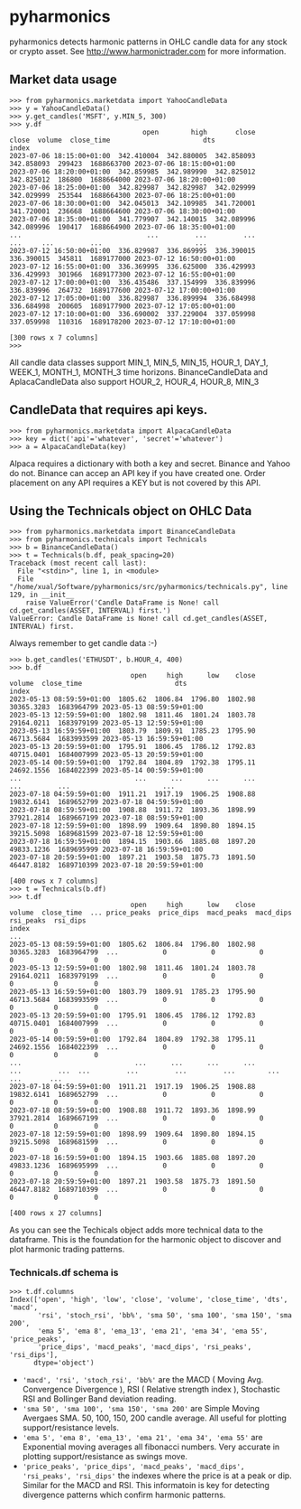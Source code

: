 # pyharmonics

pyharmonics detects harmonic patterns in OHLC candle data for any stock or crypto asset.  See http://www.harmonictrader.com for more information.

## Market data usage
```
>>> from pyharmonics.marketdata import YahooCandleData
>>> y = YahooCandleData()
>>> y.get_candles('MSFT', y.MIN_5, 300)
>>> y.df
                                 open        high       close       close  volume  close_time                       dts
index                                                                                                                  
2023-07-06 18:15:00+01:00  342.410004  342.880005  342.858093  342.858093  299423  1688663700 2023-07-06 18:15:00+01:00
2023-07-06 18:20:00+01:00  342.859985  342.989990  342.825012  342.825012  186800  1688664000 2023-07-06 18:20:00+01:00
2023-07-06 18:25:00+01:00  342.829987  342.829987  342.029999  342.029999  253544  1688664300 2023-07-06 18:25:00+01:00
2023-07-06 18:30:00+01:00  342.045013  342.109985  341.720001  341.720001  236668  1688664600 2023-07-06 18:30:00+01:00
2023-07-06 18:35:00+01:00  341.779907  342.140015  342.089996  342.089996  190417  1688664900 2023-07-06 18:35:00+01:00
...                               ...         ...         ...         ...     ...         ...                       ...
2023-07-12 16:50:00+01:00  336.829987  336.869995  336.390015  336.390015  345811  1689177000 2023-07-12 16:50:00+01:00
2023-07-12 16:55:00+01:00  336.369995  336.625000  336.429993  336.429993  301966  1689177300 2023-07-12 16:55:00+01:00
2023-07-12 17:00:00+01:00  336.435486  337.154999  336.839996  336.839996  264732  1689177600 2023-07-12 17:00:00+01:00
2023-07-12 17:05:00+01:00  336.829987  336.899994  336.684998  336.684998  200605  1689177900 2023-07-12 17:05:00+01:00
2023-07-12 17:10:00+01:00  336.690002  337.229004  337.059998  337.059998  110316  1689178200 2023-07-12 17:10:00+01:00

[300 rows x 7 columns]
>>>
```
All candle data classes support MIN_1, MIN_5, MIN_15, HOUR_1, DAY_1, WEEK_1, MONTH_1, MONTH_3 time horizons.
BinanceCandleData and AplacaCandleData also support HOUR_2, HOUR_4, HOUR_8, MIN_3

## CandleData that requires api keys.
```
>>> from pyharmonics.marketdata import AlpacaCandleData
>>> key = dict('api'='whatever', 'secret'='whatever')
>>> a = AlpacaCandleData(key)
```
Alpaca requires a dictionary with both a key and secret. Binance and Yahoo do not.  Binance can accep an API key if you have created one.  Order placement on any API requires a KEY but is not covered by this API.

## Using the Technicals object on OHLC Data
```
>>> from pyharmonics.marketdata import BinanceCandleData
>>> from pyharmonics.technicals import Technicals
>>> b = BinanceCandleData()
>>> t = Technicals(b.df, peak_spacing=20)
Traceback (most recent call last):
  File "<stdin>", line 1, in <module>
  File "/home/xual/Software/pyharmonics/src/pyharmonics/technicals.py", line 129, in __init__
    raise ValueError('Candle DataFrame is None! call cd.get_candles(ASSET, INTERVAL) first.')
ValueError: Candle DataFrame is None! call cd.get_candles(ASSET, INTERVAL) first.
```
Always remember to get candle data :-)
```
>>> b.get_candles('ETHUSDT', b.HOUR_4, 400)
>>> b.df
                              open     high      low    close      volume  close_time                       dts
index                                                                                                          
2023-05-13 08:59:59+01:00  1805.62  1806.84  1796.80  1802.98  30365.3283  1683964799 2023-05-13 08:59:59+01:00
2023-05-13 12:59:59+01:00  1802.98  1811.46  1801.24  1803.78  29164.0211  1683979199 2023-05-13 12:59:59+01:00
2023-05-13 16:59:59+01:00  1803.79  1809.91  1785.23  1795.90  46713.5684  1683993599 2023-05-13 16:59:59+01:00
2023-05-13 20:59:59+01:00  1795.91  1806.45  1786.12  1792.83  40715.0401  1684007999 2023-05-13 20:59:59+01:00
2023-05-14 00:59:59+01:00  1792.84  1804.89  1792.38  1795.11  24692.1556  1684022399 2023-05-14 00:59:59+01:00
...                            ...      ...      ...      ...         ...         ...                       ...
2023-07-18 04:59:59+01:00  1911.21  1917.19  1906.25  1908.88  19832.6141  1689652799 2023-07-18 04:59:59+01:00
2023-07-18 08:59:59+01:00  1908.88  1911.72  1893.36  1898.99  37921.2814  1689667199 2023-07-18 08:59:59+01:00
2023-07-18 12:59:59+01:00  1898.99  1909.64  1890.80  1894.15  39215.5098  1689681599 2023-07-18 12:59:59+01:00
2023-07-18 16:59:59+01:00  1894.15  1903.66  1885.08  1897.20  49833.1236  1689695999 2023-07-18 16:59:59+01:00
2023-07-18 20:59:59+01:00  1897.21  1903.58  1875.73  1891.50  46447.8182  1689710399 2023-07-18 20:59:59+01:00

[400 rows x 7 columns]
>>> t = Technicals(b.df)
>>> t.df
                              open     high      low    close      volume  close_time  ... price_peaks  price_dips  macd_peaks  macd_dips  rsi_peaks  rsi_dips
index                                                                                  ...                                                                    
2023-05-13 08:59:59+01:00  1805.62  1806.84  1796.80  1802.98  30365.3283  1683964799  ...           0           0           0          0          0         0
2023-05-13 12:59:59+01:00  1802.98  1811.46  1801.24  1803.78  29164.0211  1683979199  ...           0           0           0          0          0         0
2023-05-13 16:59:59+01:00  1803.79  1809.91  1785.23  1795.90  46713.5684  1683993599  ...           0           0           0          0          0         0
2023-05-13 20:59:59+01:00  1795.91  1806.45  1786.12  1792.83  40715.0401  1684007999  ...           0           0           0          0          0         0
2023-05-14 00:59:59+01:00  1792.84  1804.89  1792.38  1795.11  24692.1556  1684022399  ...           0           0           0          0          0         0
...                            ...      ...      ...      ...         ...         ...  ...         ...         ...         ...        ...        ...       ...
2023-07-18 04:59:59+01:00  1911.21  1917.19  1906.25  1908.88  19832.6141  1689652799  ...           0           0           0          0          0         0
2023-07-18 08:59:59+01:00  1908.88  1911.72  1893.36  1898.99  37921.2814  1689667199  ...           0           0           0          0          0         0
2023-07-18 12:59:59+01:00  1898.99  1909.64  1890.80  1894.15  39215.5098  1689681599  ...           0           0           0          0          0         0
2023-07-18 16:59:59+01:00  1894.15  1903.66  1885.08  1897.20  49833.1236  1689695999  ...           0           0           0          0          0         0
2023-07-18 20:59:59+01:00  1897.21  1903.58  1875.73  1891.50  46447.8182  1689710399  ...           0           0           0          0          0         0

[400 rows x 27 columns]
```
As you can see the Techicals object adds more technical data to the dataframe.  This is the foundation for the harmonic object to discover and plot harmonic trading patterns.

### Technicals.df schema is
```
>>> t.df.columns
Index(['open', 'high', 'low', 'close', 'volume', 'close_time', 'dts', 'macd',
       'rsi', 'stoch_rsi', 'bb%', 'sma 50', 'sma 100', 'sma 150', 'sma 200',
       'ema 5', 'ema 8', 'ema_13', 'ema 21', 'ema 34', 'ema 55', 'price_peaks',
       'price_dips', 'macd_peaks', 'macd_dips', 'rsi_peaks', 'rsi_dips'],
      dtype='object')
```

* ```'macd', 'rsi', 'stoch_rsi', 'bb%'``` are the MACD ( Moving Avg. Convergence Divergence ), RSI ( Relative strength index ), Stochastic RSI and Bollinger Band deviation reading.
* ```'sma 50', 'sma 100', 'sma 150', 'sma 200'``` are Simple Moving Avergaes SMA.  50, 100, 150, 200 candle average.  All useful for plotting support/resistance levels.
* ```'ema 5', 'ema 8', 'ema_13', 'ema 21', 'ema 34', 'ema 55'``` are Exponential moving averages all fibonacci numbers.  Very accurate in plotting support/resistance as swings move.
* ```'price_peaks', 'price_dips', 'macd_peaks', 'macd_dips', 'rsi_peaks', 'rsi_dips'``` the indexes where the price is at a peak or dip.  Similar for the MACD and RSI.  This informatoin is key for detecting divergence patterns which confirm harmonic patterns.

